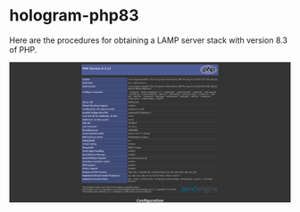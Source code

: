 # hologram-php83

Here are the procedures for obtaining a LAMP server stack with version 8.3 of PHP.

![info page](screenshots/phpinfo.jpg)
